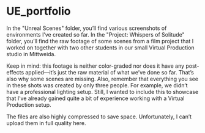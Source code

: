 # UE_portfolio
In the "Unreal Scenes" folder, you’ll find various screenshots of environments I’ve created so far. In the "Project: Whispers of Solitude" folder, you’ll find the raw footage of some scenes from a film project that I worked on together with two other students in our small Virtual Production studio in Mittweida.

Keep in mind: this footage is neither color-graded nor does it have any post-effects applied—it’s just the raw material of what we’ve done so far. That’s also why some scenes are missing. Also, remember that everything you see in these shots was created by only three people. For example, we didn’t have a professional lighting setup. Still, I wanted to include this to showcase that I’ve already gained quite a bit of experience working with a Virtual Production setup.

The files are also highly compressed to save space. Unfortunately, I can’t upload them in full quality here.
